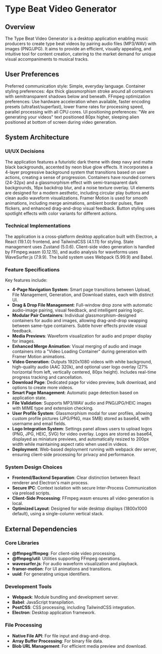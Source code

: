 # Type Beat Video Generator

## Overview
The Type Beat Video Generator is a desktop application enabling music producers to create type beat videos by pairing audio files (MP3/WAV) with images (PNG/JPG). It aims to provide an efficient, visually appealing, and intuitive tool for content creation, catering to the market demand for unique visual accompaniments to musical tracks.

## User Preferences
Preferred communication style: Simple, everyday language.
Container styling preferences: 4px thick glassmorphism stroke around all containers with semitransparent shadows below and beneath.
FFmpeg optimization preferences: Use hardware acceleration when available, faster encoding presets (ultrafast/superfast), lower frame rates for processing speed, parallel processing with all CPU cores.
UI positioning preferences: "We are generating your videos" text positioned 80px higher, sleeping alien positioned at bottom of screen during video generation.

## System Architecture

### UI/UX Decisions
The application features a futuristic dark theme with deep navy and matte black backgrounds, accented by neon blue glow effects. It incorporates a 4-layer progressive background system that transitions based on user actions, creating a sense of progression. Containers have rounded corners (24-32px) and a glassmorphism effect with semi-transparent dark backgrounds, 16px backdrop blur, and a noise texture overlay. UI elements are designed for a modern aesthetic, including circular play buttons and clean audio waveform visualizations. Framer Motion is used for smooth animations, including merge animations, ambient border pulses, flare flickers, and enhanced drag-and-drop visual feedback. Button styling uses spotlight effects with color variants for different actions.

### Technical Implementations
The application is a cross-platform desktop application built with Electron, a React (19.1.0) frontend, and TailwindCSS (4.1.11) for styling. State management uses Zustand (5.0.6). Client-side video generation is handled by FFmpeg.wasm (0.12.15), and audio analysis for waveforms uses WaveSurfer.js (7.9.9). The build system uses Webpack (5.99.9) and Babel.

### Feature Specifications
Key features include:
- **4-Page Navigation System**: Smart page transitions between Upload, File Management, Generation, and Download states, each with distinct UI.
- **Drag & Drop File Management**: Full-window drop zone with automatic audio-image pairing, visual feedback, and intelligent pairing logic.
- **Modular Pair Containers**: Individual glassmorphism-designed containers for audio and images, allowing drag-and-drop swapping between same-type containers. Subtle hover effects provide visual feedback.
- **Media Previews**: Waveform visualization for audio and proper display for images.
- **Enhanced Merge Animation**: Visual merging of audio and image containers into a "Video Loading Container" during generation with Framer Motion animations.
- **Video Generation**: Outputs 1920x1080 videos with white background, high-quality audio (AAC 320k), and optional user logo overlay (27% horizontal from left, vertically centered, 80px height). Includes real-time progress tracking and cancellation.
- **Download Page**: Dedicated page for video preview, bulk download, and options to create more videos.
- **Smart Page Management**: Automatic page detection based on application state.
- **File Validation**: Supports MP3/WAV audio and PNG/JPG/HEIC images with MIME type and extension checking.
- **User Profile System**: Glassmorphism modal for user profiles, allowing custom profile pictures (JPG/PNG, max 5MB) stored as base64, with username and email fields.
- **Logo Integration System**: Settings panel allows users to upload logos (PNG, JPG, HEIC, SVG) for video overlay. Logos are stored as base64, displayed as miniature previews, and automatically resized to 200px width while maintaining aspect ratio when used in videos.
- **Deployment**: Web-based deployment running with webpack dev server, ensuring client-side processing for privacy and performance.

### System Design Choices
- **Frontend/Backend Separation**: Clear distinction between React renderer and Electron's main process.
- **Secure IPC**: Context isolation with secure Inter-Process Communication via preload scripts.
- **Client-Side Processing**: FFmpeg.wasm ensures all video generation is local.
- **Optimized Layout**: Designed for wide desktop displays (1800x1000 default), using a single-column vertical stack.

## External Dependencies

### Core Libraries
- **@ffmpeg/ffmpeg**: For client-side video processing.
- **@ffmpeg/util**: Utilities supporting FFmpeg operations.
- **wavesurfer.js**: For audio waveform visualization and playback.
- **framer-motion**: For UI animations and transitions.
- **uuid**: For generating unique identifiers.

### Development Tools
- **Webpack**: Module bundling and development server.
- **Babel**: JavaScript transpilation.
- **PostCSS**: CSS processing, including TailwindCSS integration.
- **Electron**: Desktop application framework.

### File Processing
- **Native File API**: For file input and drag-and-drop.
- **Array Buffer Processing**: For binary file data.
- **Blob URL Management**: For efficient media preview and download.